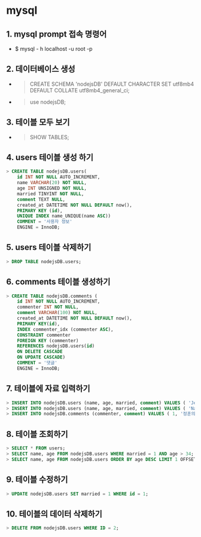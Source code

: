 # mysql

## 1. mysql prompt 접속 명령어

- $ mysql - h localhost -u root -p

## 2. 데이터베이스 생성

- > CREATE SCHEMA 'nodejsDB' DEFAULT CHARACTER SET utf8mb4 DEFAULT COLLATE utf8mb4_general_ci;
- > use nodejsDB;

## 3. 테이블 모두 보기

- > SHOW TABLES;

## 4. users 테이블 생성 하기

```sql
> CREATE TABLE nodejsDB.users(
    id INT NOT NULL AUTO_INCREMENT,
    name VARCHAR(20) NOT NULL,
    age INT UNSIGNED NOT NULL,
    married TINYINT NOT NULL,
    comment TEXT NULL,
    created_at DATETIME NOT NULL DEFAULT now(),
    PRIMARY KEY (id),
    UNIQUE INDEX name_UNIQUE(name ASC))
    COMMENT = '사용자 정보'
    ENGINE = InnoDB;
```

## 5. users 테이블 삭제하기

```sql
> DROP TABLE nodejsDB.users;
```

## 6. comments 테이블 생성하기

```sql
> CREATE TABLE nodejsDB.comments (
    id INT NOT NULL AUTO_INCREMENT,
    commenter INT NOT NULL,
    comment VARCHAR(100) NOT NULL,
    created_at DATETIME NOT NULL DEFAULT now(),
    PRIMARY KEY(id),
    INDEX commenter_idx (commenter ASC),
    CONSTRAINT commenter
    FOREIGN KEY (commenter)
    REFERENCES nodejsDB.users(id)
    ON DELETE CASCADE
    ON UPDATE CASCADE)
    COMMENT = '댓글'
    ENGINE = InnoDB;
```

## 7. 테이블에 자료 입력하기

```sql
> INSERT INTO nodejsDB.users (name, age, married, comment) VALUES ( 'Jeonghun', 38, 1, '자기소개');
> INSERT INTO nodejsDB.users (name, age, married, comment) VALUES ( 'Narae', 33, 1, '자기소개2');
> INSERT INTO nodejsDB.comments (commenter, comment) VALUES ( 1, '정훈의 댓글');
```

## 8. 테이블 조회하기

```sql
> SELECT * FROM users;
> SELECT name, age FROM nodejsDB.users WHERE married = 1 AND age > 34;
> SELECT name, age FROM nodejsDB.users ORDER BY age DESC LIMIT 1 OFFSET 1;
```

## 9. 테이블 수정하기

```sql
> UPDATE nodejsDB.users SET married = 1 WHERE id = 1;
```

## 10. 테이블의 데이터 삭제하기

```sql
> DELETE FROM nodejsDB.users WHERE ID = 2;
```

